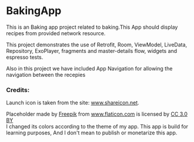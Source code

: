# BakingApp

This is an Baking app project related to baking.This App should display recipes from provided network resource.

This project demonstrates the use of Retrofit, Room, ViewModel, LiveData, Repository, ExoPlayer, fragments 
and master-details flow, widgets and espresso tests.


Also in this project we have included App Navigation for allowing the navigation between the recepies

### Credits:
Launch icon is taken from the site: www.shareicon.net.


<div>Placeholder made by <a href="http://www.freepik.com" title="Freepik">Freepik</a> from <a href="https://www.flaticon.com/" title="Flaticon">www.flaticon.com</a> is licensed by <a href="http://creativecommons.org/licenses/by/3.0/" title="Creative Commons BY 3.0" target="_blank">CC 3.0 BY</a></div>
I changed its colors according to the theme of my app. This app is build for learning purposes, And I don't mean to publish or monetarize this app.


